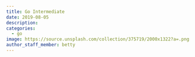 ```yaml
---
title: Go Intermediate
date: 2019-08-05
description: 
categories:
  - go
image: https://source.unsplash.com/collection/375719/2000x1322?a=.png
author_staff_member: betty
---
```



